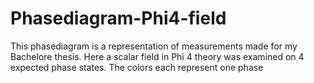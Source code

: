 # Phasediagram-Phi4-field
This phasediagram is a representation of measurements made for my Bachelore thesis. Here a scalar field in Phi 4 theory was examined on 4 expected phase states. The colors each represent one phase 
